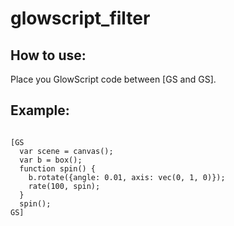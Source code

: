 # glowscript_filter
<h2>How to use:</h2>
Place you GlowScript code between [GS and GS].

<h2> Example: </h2>
<pre>
<code> 
[GS
  var scene = canvas();
  var b = box();
  function spin() {
    b.rotate({angle: 0.01, axis: vec(0, 1, 0)});
    rate(100, spin); 
  }
  spin();
GS]
</code>
</pre>
